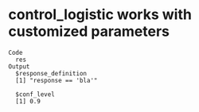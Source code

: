 # control_logistic works with customized parameters

    Code
      res
    Output
      $response_definition
      [1] "response == 'bla'"
      
      $conf_level
      [1] 0.9
      

